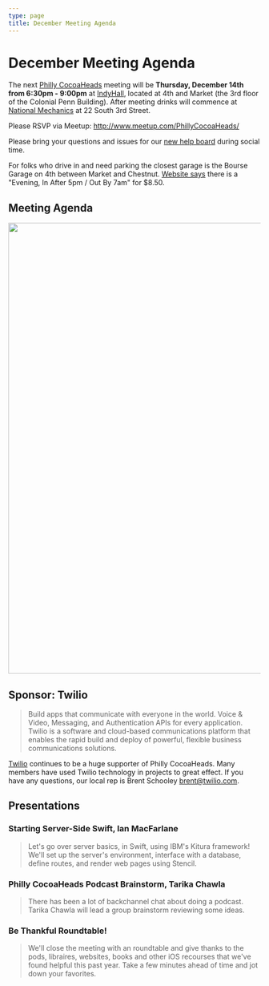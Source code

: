 ```yaml
---
type: page
title: December Meeting Agenda
---
```


# December Meeting Agenda

The next [Philly CocoaHeads][PC] meeting will be **Thursday, December 14th from 6:30pm - 9:00pm** at [IndyHall][IndyHall], located at 4th and Market (the 3rd floor of the Colonial Penn Building). After meeting drinks will commence at [National Mechanics][NationalMechanics] at 22 South 3rd Street.

[PC]:http://phillycocoa.org
[IndyHall]:https://www.indyhall.org/
[NationalMechanics]: http://www.nationalmechanics.com/

Please RSVP via Meetup: <http://www.meetup.com/PhillyCocoaHeads/>

Please bring your questions and issues for our [new help board](http://phillycocoa.org/blog/meeting-format-changes/) during social time.

For folks who drive in and need parking the closest garage is the Bourse Garage on 4th between Market and Chestnut. [Website says](https://www.parkme.com/lot/85982/bourse-garage-philadelphia-pa) there is a "Evening, In After 5pm / Out By 7am" for $8.50.

## Meeting Agenda

<p><img src="/images/agenda.png" width="900px"/></p>

## Sponsor: Twilio

> Build apps that communicate with everyone in the world. Voice & Video, Messaging, and Authentication APIs for every application. Twilio is a software and cloud-based communications platform that enables the rapid build and deploy of powerful, flexible business communications solutions.

[Twilio](http://www.twilio.com) continues to be a huge supporter of Philly CocoaHeads. Many members have used Twilio technology in projects to great effect. If you have any questions, our local rep is Brent Schooley <brent@twilio.com>.

## Presentations

### Starting Server-Side Swift, Ian MacFarlane

> Let's go over server basics, in Swift, using IBM's Kitura framework! We'll set up the server's environment, interface with a database, define routes, and render web pages using Stencil. 

### Philly CocoaHeads Podcast Brainstorm, Tarika Chawla

> There has been a lot of backchannel chat about doing a podcast. Tarika Chawla will lead a group brainstorm reviewing some ideas.

### Be Thankful Roundtable!

> We'll close the meeting with an roundtable and give thanks to the pods, libraires, websites, books and other iOS recourses that we've found helpful this past year. Take a few minutes ahead of time and jot down your favorites.
